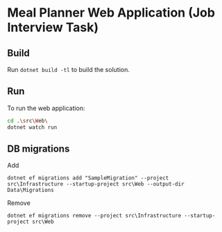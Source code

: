 ﻿# Meal Planner Web Application (Job Interview Task)

## Build

Run `dotnet build -tl` to build the solution.

## Run

To run the web application:
```bash
cd .\src\Web\
dotnet watch run
```

## DB migrations
Add 
```
dotnet ef migrations add "SampleMigration" --project src\Infrastructure --startup-project src\Web --output-dir Data\Migrations
```

Remove 
```
dotnet ef migrations remove --project src\Infrastructure --startup-project src\Web
```